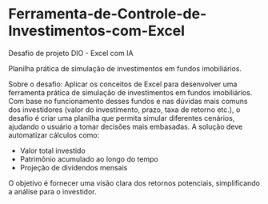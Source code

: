 # Ferramenta-de-Controle-de-Investimentos-com-Excel

Desafio de projeto DIO - Excel com IA

Planilha prática de simulação de investimentos em fundos imobiliários.

Sobre o desafio:
Aplicar os conceitos de Excel para desenvolver uma ferramenta prática de simulação de investimentos em fundos imobiliários. Com base no funcionamento desses fundos e nas dúvidas mais comuns dos investidores (valor do investimento, prazo, taxa de retorno etc.), o desafio é criar uma planilha que permita simular diferentes cenários, ajudando o usuário a tomar decisões mais embasadas.
A solução deve automatizar cálculos como:
- Valor total investido
- Patrimônio acumulado ao longo do tempo
- Projeção de dividendos mensais

O objetivo é fornecer uma visão clara dos retornos potenciais, simplificando a análise para o investidor.
